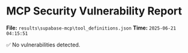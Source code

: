 # MCP Security Vulnerability Report
**File:** `results\supabase-mcp\tool_definitions.json`
**Time:** `2025-06-21 04:15:51`

✅ No vulnerabilities detected.